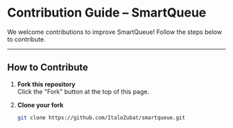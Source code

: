 # Contribution Guide – SmartQueue

We welcome contributions to improve SmartQueue! Follow the steps below to contribute.

---

## How to Contribute

1. **Fork this repository**  
   Click the "Fork" button at the top of this page.

2. **Clone your fork**
   ```bash
   git clone https://github.com/ItaloZubat/smartqueue.git